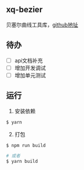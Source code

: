 ## xq-bezier

贝塞尔曲线工具库，[github地址](https://github.com/wycyftk/xq-bezier)

## 待办

- [ ] api文档补充
- [ ] 增加开发调试
- [ ] 增加单元测试

## 运行

1. 安装依赖

```bash
$ yarn
```

2. 打包

```bash
$ npm run build

# 或者
$ yarn build
```
